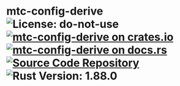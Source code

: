 # mtc-config-derive ![License: do-not-use](https://img.shields.io/badge/license-do--not--use-blue) [![mtc-config-derive on crates.io](https://img.shields.io/crates/v/mtc-config-derive)](https://crates.io/crates/mtc-config-derive) [![mtc-config-derive on docs.rs](https://docs.rs/mtc-config-derive/badge.svg)](https://docs.rs/mtc-config-derive) [![Source Code Repository](https://img.shields.io/badge/Code-On%20GitHub-blue?logo=GitHub)](https://github.com/mtc/mtc) ![Rust Version: 1.88.0](https://img.shields.io/badge/rustc-1.88.0-orange.svg)


